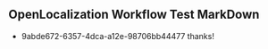## OpenLocalization Workflow Test MarkDown
* 9abde672-6357-4dca-a12e-98706bb44477 
thanks!<!--HONumber=Mar16_HO2-->
